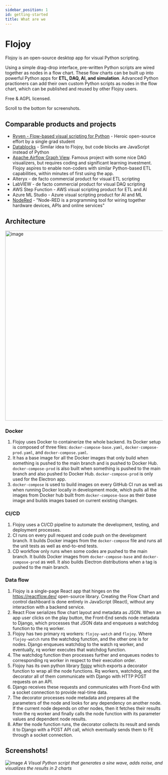 ```yaml
---
sidebar_position: 1
id: getting-started
title: What are we
---
```


# Flojoy

Flojoy is an open-source desktop app for visual Python scripting. 

Using a simple drag-drop interface, pre-written Python scripts are wired together as nodes in a flow chart. These flow charts can be built up into powerful Python apps for **ETL, DAQ, AI, and simulation**. Advanced Python practioners can add their own custom Python scripts as nodes in the flow chart, which can be published and reused by other Flojoy users.

Free & AGPL licensed.

Scroll to the bottom for screenshots.

## Comparable products and projects

- [Ryven - Flow-based visual scripting for Python](https://ryven.org/) - Heroic open-source effort by a single grad student
- [Datablocks](https://datablocks.pro/) - Similar idea to Flojoy, but code blocks are JavaScript instead of Python
- [Apache Airflow Graph View](https://airflow.apache.org/docs/apache-airflow/stable/ui.html#graph-view). Famous project with some nice DAG visualizers, but requires coding and significant learning investment. Flojoy aspires to enable non-coders with similar Python-based ETL capabilities, within minutes of first using the app.
- Alteryx - de facto commercial product for visual ETL scripting
- LabVIEW - de facto commercial product for visual DAQ scripting
- AWS Step Function - AWS visual scripting product for ETL and AI
- Azure ML Studio - Azure visual scripting product for AI and ML
- [NodeRed](https://nodered.org/) - "Node-RED is a programming tool for wiring together hardware devices, APIs and online services"

## Architecture

<img width="606" alt="image" src="https://user-images.githubusercontent.com/1865834/228071258-418c7a14-68a9-4277-ab6b-a798f0889d09.png">

### Docker

1. Flojoy uses Docker to containerize the whole backend. Its Docker setup is composed of three files: `docker-compose-base.yaml`, `docker-compose-prod.yaml`, and `docker-compose.yaml`.
2. It has a base image for all the Docker images that only build when something is pushed to the main branch and is pushed to Docker Hub. `docker-compose-prod` is also built when something is pushed to the main branch and also pushed to Docker Hub. `docker-compose-prod` is only used for the Electron app.
3. `docker-compose` is used to build images on every GitHub CI run as well as when running Docker locally in development mode, which pulls all the images from Docker hub built from `docker-compose-base` as their base image and builds images based on current existing changes.

### CI/CD

1. Flojoy uses a CI/CD pipeline to automate the development, testing, and deployment processes. 
2. CI runs on every pull request and code push on the development branch. It builds Docker images from the `docker-compose` file and runs all the unit tests as well as end-to-end tests.
3. CD workflow only runs when some codes are pushed to the main branch. It builds Docker images from `docker-compose-base` and `docker-compose-prod` as well. It also builds Electron distributions when a tag is pushed to the main branch.

### Data flow

1. Flojoy is a single-page React app that hinges on the https://reactflow.dev/ open-source library. Creating the Flow Chart and control dashboard is done entirely in JavaScript (React), without any interaction with a backend service.
2. React Flow serializes flow chart layout and metadata as JSON. When an app user clicks on the play button, the Front-End sends node metadata to Django, which processes that JSON data and enqueues a watchdog function to the rq worker.
3. Flojoy has two primary rq workers: `flojoy-watch` and `flojoy`. Where `flojoy-watch` runs the watchdog function, and the other one is for nodes. Django enqueues watchdog to the watch rq worker, and eventually, rq worker executes that watchdog function.
4. The watchdog function then processes further and enqueues nodes to corresponding rq worker in respect to their execution order. 
5. Flojoy has its own python library [flojoy](https://pypi.org/project/flojoy/) which exports a decorator function to wrap all the node functions. Rq workers, watchdog, and the decorator all of them communicate with Django with HTTP POST requests on an API.
6. Django receives these requests and communicates with Front-End with a socket connection to provide real-time data. 
7. The decorator processes node metadata and prepares all the parameters of the node and looks for any dependency on another node. If the current node depends on other nodes, then it fetches their results from the rq worker and finally calls the node function with its parameter values and dependent node results.
8. After the node function runs, the decorator collects its result and sends it to Django with a POST API call, which eventually sends them to FE through a socket connection.


## Screenshots!

![image](https://images2.imgbox.com/35/2f/Ha6HRaNx_o.jpg)
*A Visual Python script that generates a sine wave, adds noise, and visualizes the results in 2 charts*


